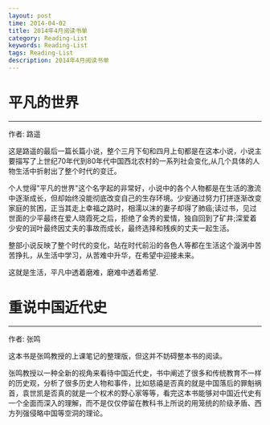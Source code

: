 ```yaml
---
layout: post
time: 2014-04-02
title: 2014年4月阅读书单
category: Reading-List
keywords: Reading-List
tags: Reading-List
description: 2014年4月阅读书单
---
```


# 平凡的世界

----------------

作者: 路遥

这是路遥的最后一篇长篇小说，整个三月下旬和四月上旬都是在这本小说，小说主要描写了上世纪70年代到80年代中国西北农村的一系列社会变化,从几个具体的人物生活中折射出了整个时代的变迁。

个人觉得"平凡的世界"这个名字起的非常好，小说中的各个人物都是在生活的激流中逐渐成长，但却始终没能彻底改变自己的生存环境。少安通过努力打拼逐渐改变家庭的贫困，正当其走上幸福之路时，相濡以沫的妻子却得了肺癌;读过书，见过世面的少平最终在爱人晓霞死之后，拒绝了金秀的爱情，独自回到了矿井;深爱着少安的润叶最终因丈夫的事故而成长，最终选择和残疾的丈夫一起生活。

整部小说反映了整个时代的变化，站在时代前沿的各色人等都在生活这个漩涡中苦苦挣扎，从生活中学习，从苦难中升华，在希望中迎接未来。

这就是生活，平凡中透着磨难，磨难中透着希望.


# 重说中国近代史

----------------

作者: 张鸣

这本书是张鸣教授的上课笔记的整理版，但这并不妨碍整本书的阅读。

张鸣教授以一种全新的视角来看待中国近代史，书中阐述了很多和传统教育不一样的历史观，分析了很多历史人物和事件，比如慈禧是否真的就是中国落后的罪魁祸首，袁世凯是否真的就是一个权术的野心家等等，看完这本书能够对中国近代史有一个全面而深入的理解，而不是仅仅停留在教科书上所说的用笼统的阶级矛盾、西方列强侵略中国等空洞的理论。


